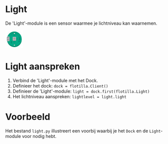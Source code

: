 # Light
De 'Light'-module is een sensor waarmee je lichtniveau kan waarnemen.

![light](/rpi-flotilla/assets/light.png)

# Light aanspreken
1. Verbind de 'Light'-module met het Dock.
2. Definieer het dock: `dock = flotilla.Client()`
3. Definieer de 'Light'-module: `light = dock.first(flotilla.Light)`
4. Het lichtniveau aanspreken: `lightlevel = light.light`

# Voorbeeld
Het bestand `light.py` illustreert een voorbij waarbij je het `Dock` en de `Light`-module voor nodig hebt.